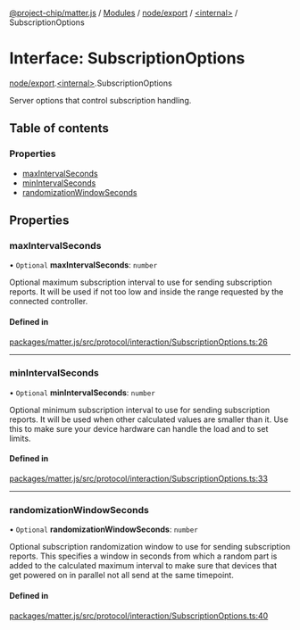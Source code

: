 [@project-chip/matter.js](../README.md) / [Modules](../modules.md) / [node/export](../modules/node_export.md) / [\<internal\>](../modules/node_export._internal_.md) / SubscriptionOptions

# Interface: SubscriptionOptions

[node/export](../modules/node_export.md).[\<internal\>](../modules/node_export._internal_.md).SubscriptionOptions

Server options that control subscription handling.

## Table of contents

### Properties

- [maxIntervalSeconds](node_export._internal_.SubscriptionOptions-1.md#maxintervalseconds)
- [minIntervalSeconds](node_export._internal_.SubscriptionOptions-1.md#minintervalseconds)
- [randomizationWindowSeconds](node_export._internal_.SubscriptionOptions-1.md#randomizationwindowseconds)

## Properties

### maxIntervalSeconds

• `Optional` **maxIntervalSeconds**: `number`

Optional maximum subscription interval to use for sending subscription reports. It will be used if not too
low and inside the range requested by the connected controller.

#### Defined in

[packages/matter.js/src/protocol/interaction/SubscriptionOptions.ts:26](https://github.com/project-chip/matter.js/blob/0c058ae17fdba4c0b89b8b13c309011d51782299/packages/matter.js/src/protocol/interaction/SubscriptionOptions.ts#L26)

___

### minIntervalSeconds

• `Optional` **minIntervalSeconds**: `number`

Optional minimum subscription interval to use for sending subscription reports. It will be used when other
calculated values are smaller than it. Use this to make sure your device hardware can handle the load and to
set limits.

#### Defined in

[packages/matter.js/src/protocol/interaction/SubscriptionOptions.ts:33](https://github.com/project-chip/matter.js/blob/0c058ae17fdba4c0b89b8b13c309011d51782299/packages/matter.js/src/protocol/interaction/SubscriptionOptions.ts#L33)

___

### randomizationWindowSeconds

• `Optional` **randomizationWindowSeconds**: `number`

Optional subscription randomization window to use for sending subscription reports. This specifies a window
in seconds from which a random part is added to the calculated maximum interval to make sure that devices
that get powered on in parallel not all send at the same timepoint.

#### Defined in

[packages/matter.js/src/protocol/interaction/SubscriptionOptions.ts:40](https://github.com/project-chip/matter.js/blob/0c058ae17fdba4c0b89b8b13c309011d51782299/packages/matter.js/src/protocol/interaction/SubscriptionOptions.ts#L40)
